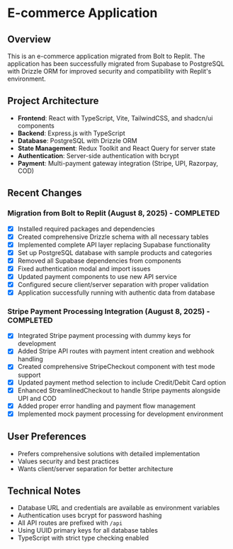 # E-commerce Application

## Overview
This is an e-commerce application migrated from Bolt to Replit. The application has been successfully migrated from Supabase to PostgreSQL with Drizzle ORM for improved security and compatibility with Replit's environment.

## Project Architecture
- **Frontend**: React with TypeScript, Vite, TailwindCSS, and shadcn/ui components
- **Backend**: Express.js with TypeScript
- **Database**: PostgreSQL with Drizzle ORM
- **State Management**: Redux Toolkit and React Query for server state
- **Authentication**: Server-side authentication with bcrypt
- **Payment**: Multi-payment gateway integration (Stripe, UPI, Razorpay, COD)

## Recent Changes
### Migration from Bolt to Replit (August 8, 2025) - COMPLETED
- [x] Installed required packages and dependencies
- [x] Created comprehensive Drizzle schema with all necessary tables
- [x] Implemented complete API layer replacing Supabase functionality
- [x] Set up PostgreSQL database with sample products and categories  
- [x] Removed all Supabase dependencies from components
- [x] Fixed authentication modal and import issues
- [x] Updated payment components to use new API service
- [x] Configured secure client/server separation with proper validation
- [x] Application successfully running with authentic data from database

### Stripe Payment Processing Integration (August 8, 2025) - COMPLETED
- [x] Integrated Stripe payment processing with dummy keys for development
- [x] Added Stripe API routes with payment intent creation and webhook handling
- [x] Created comprehensive StripeCheckout component with test mode support
- [x] Updated payment method selection to include Credit/Debit Card option
- [x] Enhanced StreamlinedCheckout to handle Stripe payments alongside UPI and COD
- [x] Added proper error handling and payment flow management
- [x] Implemented mock payment processing for development environment

## User Preferences
- Prefers comprehensive solutions with detailed implementation
- Values security and best practices
- Wants client/server separation for better architecture

## Technical Notes
- Database URL and credentials are available as environment variables
- Authentication uses bcrypt for password hashing
- All API routes are prefixed with `/api`
- Using UUID primary keys for all database tables
- TypeScript with strict type checking enabled